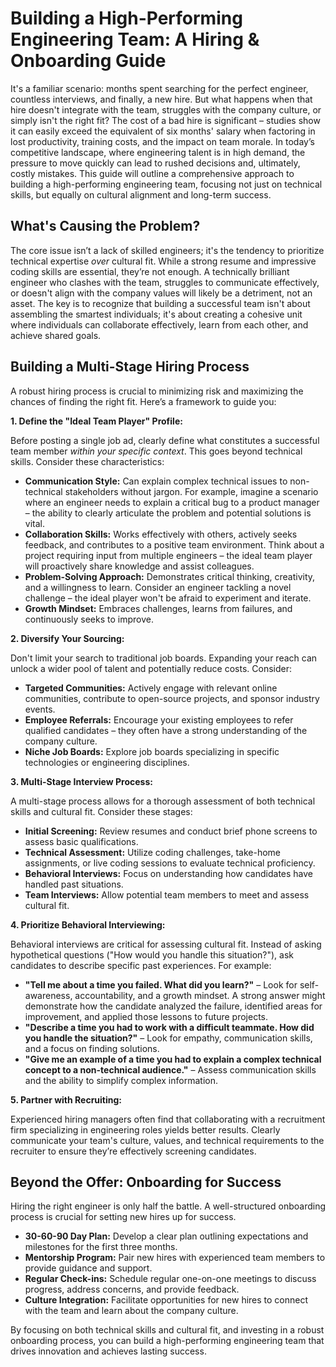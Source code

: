 # Building a High-Performing Engineering Team: A Hiring & Onboarding Guide

It's a familiar scenario: months spent searching for the perfect engineer, countless interviews, and finally, a new hire. But what happens when that hire doesn't integrate with the team, struggles with the company culture, or simply isn't the right fit? The cost of a bad hire is significant – studies show it can easily exceed the equivalent of six months' salary when factoring in lost productivity, training costs, and the impact on team morale. In today’s competitive landscape, where engineering talent is in high demand, the pressure to move quickly can lead to rushed decisions and, ultimately, costly mistakes. This guide will outline a comprehensive approach to building a high-performing engineering team, focusing not just on technical skills, but equally on cultural alignment and long-term success.

## What's Causing the Problem?

The core issue isn’t a lack of skilled engineers; it's the tendency to prioritize technical expertise *over* cultural fit. While a strong resume and impressive coding skills are essential, they’re not enough. A technically brilliant engineer who clashes with the team, struggles to communicate effectively, or doesn't align with the company values will likely be a detriment, not an asset. The key is to recognize that building a successful team isn't about assembling the smartest individuals; it's about creating a cohesive unit where individuals can collaborate effectively, learn from each other, and achieve shared goals.

## Building a Multi-Stage Hiring Process

A robust hiring process is crucial to minimizing risk and maximizing the chances of finding the right fit. Here’s a framework to guide you:

**1. Define the "Ideal Team Player" Profile:**

Before posting a single job ad, clearly define what constitutes a successful team member *within your specific context*.  This goes beyond technical skills. Consider these characteristics:

*   **Communication Style:**  Can explain complex technical issues to non-technical stakeholders without jargon. For example, imagine a scenario where an engineer needs to explain a critical bug to a product manager – the ability to clearly articulate the problem and potential solutions is vital.
*   **Collaboration Skills:** Works effectively with others, actively seeks feedback, and contributes to a positive team environment. Think about a project requiring input from multiple engineers – the ideal team player will proactively share knowledge and assist colleagues.
*   **Problem-Solving Approach:** Demonstrates critical thinking, creativity, and a willingness to learn. Consider an engineer tackling a novel challenge – the ideal player won't be afraid to experiment and iterate.
*   **Growth Mindset:**  Embraces challenges, learns from failures, and continuously seeks to improve.

**2. Diversify Your Sourcing:**

Don't limit your search to traditional job boards. Expanding your reach can unlock a wider pool of talent and potentially reduce costs. Consider:

*   **Targeted Communities:** Actively engage with relevant online communities, contribute to open-source projects, and sponsor industry events. 
*   **Employee Referrals:** Encourage your existing employees to refer qualified candidates – they often have a strong understanding of the company culture.
*   **Niche Job Boards:** Explore job boards specializing in specific technologies or engineering disciplines.

**3. Multi-Stage Interview Process:**

A multi-stage process allows for a thorough assessment of both technical skills and cultural fit. Consider these stages:

*   **Initial Screening:** Review resumes and conduct brief phone screens to assess basic qualifications.
*   **Technical Assessment:** Utilize coding challenges, take-home assignments, or live coding sessions to evaluate technical proficiency.
*   **Behavioral Interviews:** Focus on understanding how candidates have handled past situations.
*   **Team Interviews:** Allow potential team members to meet and assess cultural fit.

**4. Prioritize Behavioral Interviewing:**

Behavioral interviews are critical for assessing cultural fit.  Instead of asking hypothetical questions ("How would you handle this situation?"), ask candidates to describe specific past experiences. For example:

*   **"Tell me about a time you failed. What did you learn?"** – Look for self-awareness, accountability, and a growth mindset.  A strong answer might demonstrate how the candidate analyzed the failure, identified areas for improvement, and applied those lessons to future projects.
*   **"Describe a time you had to work with a difficult teammate. How did you handle the situation?"** – Look for empathy, communication skills, and a focus on finding solutions. 
*   **"Give me an example of a time you had to explain a complex technical concept to a non-technical audience."** – Assess communication skills and the ability to simplify complex information.

**5. Partner with Recruiting:**

Experienced hiring managers often find that collaborating with a recruitment firm specializing in engineering roles yields better results. Clearly communicate your team's culture, values, and technical requirements to the recruiter to ensure they’re effectively screening candidates.

## Beyond the Offer: Onboarding for Success

Hiring the right engineer is only half the battle.  A well-structured onboarding process is crucial for setting new hires up for success.

*   **30-60-90 Day Plan:** Develop a clear plan outlining expectations and milestones for the first three months.
*   **Mentorship Program:** Pair new hires with experienced team members to provide guidance and support.
*   **Regular Check-ins:** Schedule regular one-on-one meetings to discuss progress, address concerns, and provide feedback.
*   **Culture Integration:**  Facilitate opportunities for new hires to connect with the team and learn about the company culture.

By focusing on both technical skills and cultural fit, and investing in a robust onboarding process, you can build a high-performing engineering team that drives innovation and achieves lasting success.